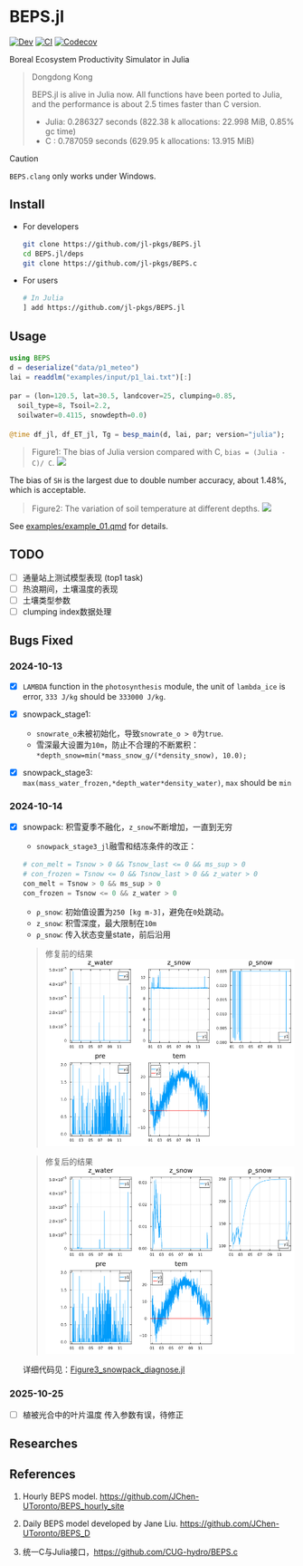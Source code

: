 # BEPS.jl

[![Dev](https://img.shields.io/badge/docs-dev-blue.svg)](https://jl-pkgs.github.io/BEPS.jl/dev)
[![CI](https://github.com/jl-pkgs/BEPS.jl/actions/workflows/CI.yml/badge.svg)](https://github.com/jl-pkgs/BEPS.jl/actions/workflows/CI.yml)
[![Codecov](https://codecov.io/gh/jl-pkgs/BEPS.jl/branch/master/graph/badge.svg)](https://app.codecov.io/gh/jl-pkgs/BEPS.jl/tree/master)

Boreal Ecosystem Productivity Simulator in Julia

> Dongdong Kong
>
> BEPS.jl is alive in Julia now. All functions have been ported to Julia, and the
> performance is about 2.5 times faster than C version.
>
> - Julia: 0.286327 seconds (822.38 k allocations: 22.998 MiB, 0.85% gc time)
> - C    : 0.787059 seconds (629.95 k allocations: 13.915 MiB)

> [!CAUTION]
> `BEPS.clang` only works under Windows.

## Install

- For developers

  ```bash
  git clone https://github.com/jl-pkgs/BEPS.jl
  cd BEPS.jl/deps
  git clone https://github.com/jl-pkgs/BEPS.c
  ```

- For users

  ```bash
  # In Julia
  ] add https://github.com/jl-pkgs/BEPS.jl
  ```

## Usage

```julia
using BEPS
d = deserialize("data/p1_meteo")
lai = readdlm("examples/input/p1_lai.txt")[:]

par = (lon=120.5, lat=30.5, landcover=25, clumping=0.85,
  soil_type=8, Tsoil=2.2,
  soilwater=0.4115, snowdepth=0.0)

@time df_jl, df_ET_jl, Tg = besp_main(d, lai, par; version="julia");
```

> Figure1: The bias of Julia version compared with C, `bias = (Julia - C)/ C`.
![](./docs/images/Figure1_bias_of_julia-version.png)

The bias of `SH` is the largest due to double number accuracy, about 1.48%, which is acceptable.

> Figure2: The variation of soil temperature at different depths.
![](./docs/images/Figure2_variation_of_Tg.png)

See [examples/example_01.qmd](examples/example_01.qmd) for details.

## TODO

- [ ] 通量站上测试模型表现 (top1 task)
- [ ] 热浪期间，土壤温度的表现
- [ ] 土壤类型参数
- [ ] clumping index数据处理

## Bugs Fixed

### 2024-10-13

- [x] `LAMBDA` function in the `photosynthesis` module, the unit of `lambda_ice`
  is error, `333 J/kg` should be `333000 J/kg`.

- [x] snowpack_stage1:
  + `snowrate_o`未被初始化，导致`snowrate_o > 0`为`true`.
  + 雪深最大设置为`10m`，防止不合理的不断累积：`*depth_snow=min(*mass_snow_g/(*density_snow), 10.0);`
- [x] snowpack_stage3: 
  `max(mass_water_frozen,*depth_water*density_water)`, `max` should be `min`

### 2024-10-14

- [x] snowpack: 积雪夏季不融化，`z_snow`不断增加，一直到无穷

  + `snowpack_stage3_jl`融雪和结冻条件的改正：
  ```julia
  # con_melt = Tsnow > 0 && Tsnow_last <= 0 && ms_sup > 0
  # con_frozen = Tsnow <= 0 && Tsnow_last > 0 && z_water > 0
  con_melt = Tsnow > 0 && ms_sup > 0
  con_frozen = Tsnow <= 0 && z_water > 0
  ```
  + `ρ_snow`: 初始值设置为`250 [kg m-3]`，避免在`0`处跳动。
  + `z_snow`: 积雪深度，最大限制在`10m`
  + `ρ_snow`: 传入状态变量state，前后沿用
  > 修复前的结果
  ![](./docs/images/Figure3_BEPS_snowpack_BEPS_v4.10.png)

  > 修复后的结果
  ![](./docs/images/Figure3_BEPS_snowpack_Julia_v0.1.7.png)

  详细代码见：[Figure3_snowpack_diagnose.jl](examples/Figure3_snowpack_diagnose.jl)

### 2025-10-25
  - [ ] 植被光合中的叶片温度 传入参数有误，待修正

## Researches

<!-- - [ ] 研究土壤温度和空气温度之间的关系，为sentinel-2遥感数据反演提供依据
- [ ] 光周期影响测试 -->

## References

1. Hourly BEPS model. <https://github.com/JChen-UToronto/BEPS_hourly_site>

2. Daily BEPS model developed by Jane Liu. <https://github.com/JChen-UToronto/BEPS_D>

3. 统一C与Julia接口，<https://github.com/CUG-hydro/BEPS.c>
